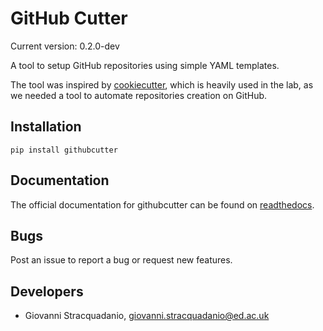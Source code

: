 # GitHub Cutter

Current version: 0.2.0-dev

A tool to setup GitHub repositories using simple YAML templates.

The tool was inspired by [cookiecutter](https://cookiecutter.readthedocs.io/en/latest/), which is heavily used in the lab,
as we needed a tool to automate repositories creation on GitHub.

## Installation

    pip install githubcutter

## Documentation

The official documentation for githubcutter can be found on [readthedocs](https://githubcutter.readthedocs.io/).

## Bugs

Post an issue to report a bug or request new features.

## Developers
- Giovanni Stracquadanio, giovanni.stracquadanio@ed.ac.uk



